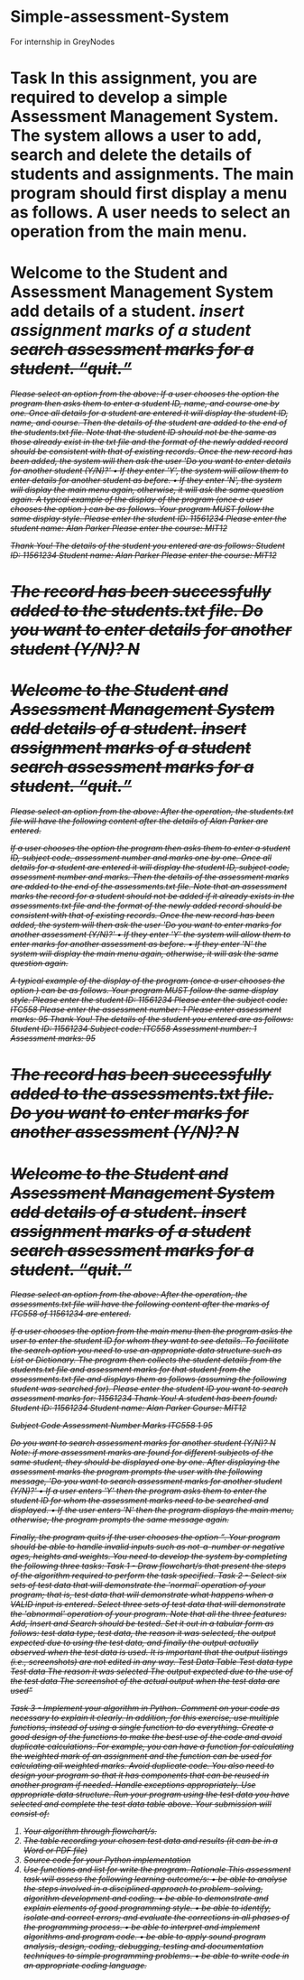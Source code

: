 # Simple-assessment-System
For internship in GreyNodes


Task
In this assignment, you are required to develop a simple Assessment Management System. The system allows a user to add, search and delete the details of students and assignments. The main program should first display a menu as follows. A user needs to select an operation from the main menu.
=======================================================
Welcome to the Student and Assessment Management System
<A>add details of a student.
<I>insert assignment marks of a student
<S>search assessment marks for a student.
<Q>quit.
=======================================================
Please select an option from the above:
If a user chooses the option <A> the program then asks them to enter a student ID, name, and course one by one. Once all details for a student are entered it will display the student ID, name, and course. Then the details of the student are added to the end of the students.txt file. Note that the student ID should not be the same as those already exist in the txt file and the format of the newly added record should be consistent with that of existing records.
Once the new record has been added, the system will then ask the user 'Do you want to enter details for another student (Y/N)?' 
•	If they enter 'Y', the system will allow them to enter details for another student as before.
•	If they enter 'N', the system will display the main menu again, otherwise, it will ask the same question again.
A typical example of the display of the program (once a user chooses the option <A>) can be as follows. Your program MUST follow the same display style.
Please enter the student ID: 11561234
Please enter the student name: Alan Parker
Please enter the course: MIT12
 
Thank You!
The details of the student you entered are as follows:
Student ID: 11561234
Student name: Alan Parker
Please enter the course: MIT12
 
The record has been successfully added to the students.txt file.
Do you want to enter details for another student (Y/N)? N
 =================================================================
 Welcome to the Student and Assessment Management System
 <A>add details of a student.
<I>insert assignment marks of a student
<S>search assessment marks for a student.
<Q>quit.
=================================================================
Please select an option from the above:
After the operation, the students.txt file will have the following content after the details of Alan Parker are entered.
 
If a user chooses the option <I> the program then asks them to enter a student ID, subject code, assessment number and marks one by one. Once all details for a student are entered it will display the student ID, subject code, assessment number and marks. Then the details of the assessment marks are added to the end of the assessments.txt file. Note that an assessment marks the record for a student should not be added if it already exists in the assessments.txt file and the format of the newly added record should be consistent with that of existing records.
Once the new record has been added, the system will then ask the user 'Do you want to enter marks for another assessment (Y/N)?' 
•	If they enter 'Y' the system will allow them to enter marks for another assessment as before. 
•	If they enter 'N' the system will display the main menu again, otherwise, it will ask the same question again.

A typical example of the display of the program (once a user chooses the option <A>) can be as follows. Your program MUST follow the same display style.
Please enter the student ID: 11561234
Please enter the subject code: ITC558
Please enter the assessment number: 1
Please enter assessment marks: 95
Thank You!
The details of the student you entered are as follows:
Student ID: 11561234
Subject code: ITC558
Assessment number: 1
Assessment marks: 95

The record has been successfully added to the assessments.txt file.
Do you want to enter marks for another assessment (Y/N)? N
 =================================================================
Welcome to the Student and Assessment Management System
 <A>add details of a student.
<I>insert assignment marks of a student
<S>search assessment marks for a student.
<Q>quit.
 =================================================================
Please select an option from the above:
After the operation, the assessments.txt file will have the following content after the marks of ITC558 of 11561234 are entered.
 
If a user chooses the option <S> from the main menu then the program asks the user to enter the student ID for whom they want to see details. To facilitate the search option you need to use an appropriate data structure such as List or Dictionary. The program then collects the student details from the students.txt file and assessment marks for that student from the assessments.txt file and displays them as follows (assuming the following student was searched for).
Please enter the student ID you want to search assessment marks for: 11561234
Thank You!
A student has been found:
Student ID: 11561234
Student name: Alan Parker
Course: MIT12

Subject Code    Assessment Number     Marks
ITC558              1                                    95

Do you want to search assessment marks for another student (Y/N)? N
Note: if more assessment marks are found for different subjects of the same student, they should be displayed one by one. 
After displaying the assessment marks the program prompts the user with the following message, 'Do you want to search assessment marks for another student (Y/N)?' 
•	If a user enters 'Y' then the program asks them to enter the student ID for whom the assessment marks need to be searched and displayed.
•	If the user enters 'N' then the program displays the main menu, otherwise, the program prompts the same message again.

Finally, the program quits if the user chooses the option <Q>.
Your program should be able to handle invalid inputs such as not-a-number or negative ages, heights and weights. 
You need to develop the system by completing the following three tasks:
Task 1 -
Draw flowchart/s that present the steps of the algorithm required to perform the task specified.
Task 2 -
Select six sets of test data that will demonstrate the 'normal' operation of your program; that is, test data that will demonstrate what happens when a VALID input is entered. Select three sets of test data that will demonstrate the 'abnormal' operation of your program. Note that all the three features: Add, Insert and Search should be tested.
Set it out in a tabular form as follows: test data type, test data, the reason it was selected, the output expected due to using the test data, and finally the output actually observed when the test data is used. It is important that the output listings (i.e., screenshots) are not edited in any way.
Test Data Table
Test data type	Test data	The reason it was selected	The output expected due to the use of the test data	The screenshot of the actual output when the test data are used
				
				
Task 3 -
Implement your algorithm in Python. Comment on your code as necessary to explain it clearly.
In addition, for this exercise, use multiple functions, instead of using a single function to do everything. Create a good design of the functions to make the best use of the code and avoid duplicate calculations. For example, you can have a function for calculating the weighted mark of an assignment and the function can be used for calculating all weighted marks. Avoid duplicate code.
You also need to design your program so that it has components that can be reused in another program if needed. Handle exceptions appropriately. Use appropriate data structure.
Run your program using the test data you have selected and complete the test data table above.
Your submission will consist of:
1.	Your algorithm through flowchart/s.
2.	The table recording your chosen test data and results (it can be in a Word or PDF file)
3.	Source code for your Python implementation
4.	Use functions and list for write the program.
Rationale
This assessment task will assess the following learning outcome/s:
•	be able to analyse the steps involved in a disciplined approach to problem-solving, algorithm development and coding.
•	be able to demonstrate and explain elements of good programming style.
•	be able to identify, isolate and correct errors; and evaluate the corrections in all phases of the programming process.
•	be able to interpret and implement algorithms and program code.
•	be able to apply sound program analysis, design, coding, debugging, testing and documentation techniques to simple programming problems.
•	be able to write code in an appropriate coding language.

 
